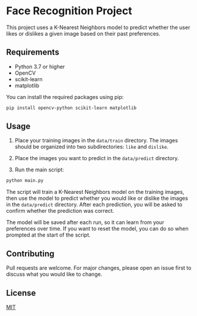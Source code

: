 # Face Recognition Project

This project uses a K-Nearest Neighbors model to predict whether the user likes or dislikes a given image based on their past preferences.

## Requirements

- Python 3.7 or higher
- OpenCV
- scikit-learn
- matplotlib

You can install the required packages using pip:

```bash
pip install opencv-python scikit-learn matplotlib
```

## Usage

1. Place your training images in the `data/train` directory. The images should be organized into two subdirectories: `like` and `dislike`.

2. Place the images you want to predict in the `data/predict` directory.

3. Run the main script:

```bash
python main.py
```

The script will train a K-Nearest Neighbors model on the training images, then use the model to predict whether you would like or dislike the images in the `data/predict` directory. After each prediction, you will be asked to confirm whether the prediction was correct.

The model will be saved after each run, so it can learn from your preferences over time. If you want to reset the model, you can do so when prompted at the start of the script.

## Contributing

Pull requests are welcome. For major changes, please open an issue first to discuss what you would like to change.

## License

[MIT](https://choosealicense.com/licenses/mit/)